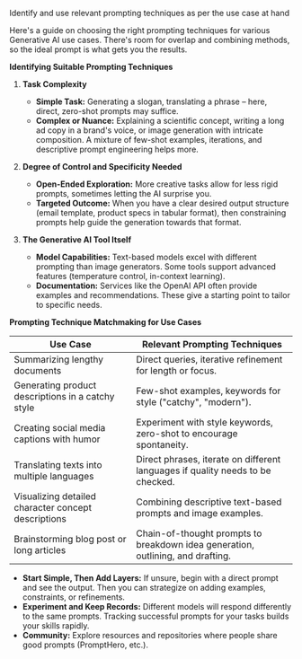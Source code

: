Identify and use relevant prompting techniques as per the use case at hand

Here's a guide on choosing the right prompting techniques for various Generative AI use cases. There's room for overlap and combining methods, so the ideal prompt is what gets you the results.

**Identifying Suitable Prompting Techniques**

1. **Task Complexity**
   * **Simple Task:** Generating a slogan, translating a phrase – here, direct, zero-shot prompts may suffice. 
   * **Complex or Nuance:** Explaining a scientific concept, writing a long ad copy in a brand's voice, or image generation with intricate composition. A mixture of few-shot examples, iterations, and descriptive prompt engineering helps more.

2. **Degree of Control and Specificity Needed**
   * **Open-Ended Exploration:** More creative tasks allow for less rigid prompts, sometimes letting the AI surprise you.
   * **Targeted Outcome:**  When you have a clear desired output structure (email template, product specs in tabular format), then constraining prompts help guide the generation towards that format.

3. **The Generative AI Tool Itself**
   * **Model Capabilities:** Text-based models excel with different prompting than image generators. Some tools support advanced features (temperature control, in-context learning). 
   * **Documentation:** Services like the OpenAI API often provide examples and recommendations. These give a starting point to tailor to specific needs.

**Prompting Technique Matchmaking for Use Cases**

| Use Case                                              | Relevant Prompting Techniques                                                  |
|-------------------------------------------------------|--------------------------------------------------------------------------------|
| Summarizing lengthy documents                         | Direct queries, iterative refinement for length or  focus.                        |
| Generating product descriptions in a catchy style         |  Few-shot examples, keywords for style ("catchy", "modern").                     |
| Creating social media captions with humor             | Experiment with style keywords, zero-shot to encourage spontaneity.              |
| Translating texts into multiple languages              | Direct phrases, iterate on different languages  if quality needs to be checked.    |
| Visualizing detailed character concept descriptions   | Combining descriptive text-based prompts and image examples.                     |
| Brainstorming blog post or  long articles            | Chain-of-thought prompts to breakdown idea generation, outlining, and drafting.  |

* **Start Simple, Then Add Layers:** If unsure, begin with a direct prompt and see the output. Then you can strategize on adding examples, constraints, or refinements.
* **Experiment and Keep Records:** Different models will respond differently to the same prompts. Tracking successful prompts for your tasks builds your skills rapidly.
* **Community:** Explore resources and repositories where people share good prompts (PromptHero, etc.).
